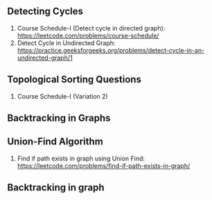 ## Detecting Cycles
1. Course Schedule-I (Detect cycle in directed graph): https://leetcode.com/problems/course-schedule/
2. Detect Cycle in Undirected Graph: https://practice.geeksforgeeks.org/problems/detect-cycle-in-an-undirected-graph/1
## Topological Sorting Questions
1. Course Schedule-I (Variation 2)
##  Backtracking in Graphs

## Union-Find Algorithm
1. Find if path exists in graph using Union Find: https://leetcode.com/problems/find-if-path-exists-in-graph/
## Backtracking in graph